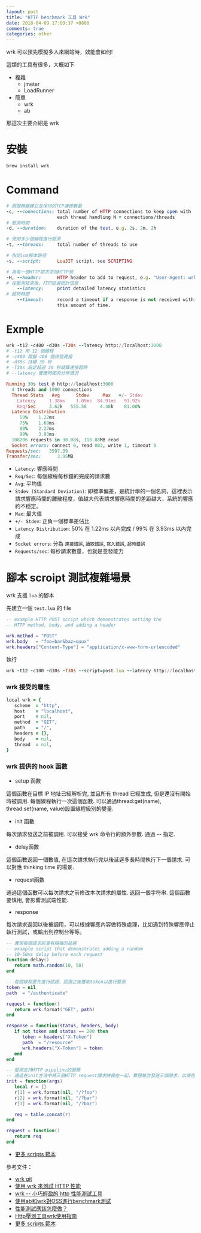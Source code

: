 ```yaml
---
layout: post
title: "HTTP benchmark 工具 Wrk"
date: 2018-04-09 17:09:37 +0800
comments: true
categories: other
---
```


wrk 可以預先模擬多人來網站時，效能會如何!

<!-- more -->

這類的工具有很多，大概如下

* 複雜
	* jmeter
	* LoadRunner
* 簡單
	* wrk
	* ab

那這次主要介紹是 wrk

# 安裝

```ruby
brew install wrk
```

# Command

```ruby
# 跟服務器建立並保持的TCP連接數量
-c, --connections: total number of HTTP connections to keep open with
                   each thread handling N = connections/threads
# 壓測時間
-d, --duration:    duration of the test, e.g. 2s, 2m, 2h

# 使用多少個線程進行壓測
-t, --threads:     total number of threads to use

# 指定Lua腳本路徑
-s, --script:      LuaJIT script, see SCRIPTING

# 為每一個HTTP請求添加HTTP頭
-H, --header:      HTTP header to add to request, e.g. "User-Agent: wrk"
# 在壓測結束後，打印延遲統計信息
    --latency:     print detailed latency statistics
# 超時時間
    --timeout:     record a timeout if a response is not received within
                   this amount of time.
```


# Exmple

```ruby
wrk -t12 -c400 -d30s -T30s --latency http://localhost:3000
# -t12 用 12 個線程
# -c400 模擬 400 個併發連接
# -d30s 持續 30 秒
# -T30s 設定超過 30 秒就算連接超時
# --latency 響應時間的分佈情況
```

```ruby
Running 30s test @ http://localhost:3000
  4 threads and 1000 connections
  Thread Stats   Avg      Stdev     Max   +/- Stdev
    Latency     1.38ms    1.09ms  84.91ms   91.92%
    Req/Sec     3.62k   555.58     4.48k    81.00%
  Latency Distribution
     50%    1.22ms
     75%    1.69ms
     90%    2.27ms
     99%    3.93ms
  108206 requests in 30.08s, 118.88MB read
  Socket errors: connect 0, read 883, write 1, timeout 0
Requests/sec:   3597.39
Transfer/sec:      3.95MB
```

* `Latency`: 響應時間
* `Req/Sec`: 每個線程每秒鐘的完成的請求數
* `Avg`: 平均值
* `Stdev (Standard Deviation)`: 即標準偏差，是統計學的一個名詞，這裡表示請求響應時間的離散程度，值越大代表請求響應時間的差距越大，系統的響應約不穩定。
* `Max`: 最大值
* `+/- Stdev`: 正負一個標準差佔比
* `Latency Distribution`: 50% 在 1.22ms 以內完成 / 99% 在 3.93ms 以內完成
* `Socket errors`: 分為 `連接錯誤`, `讀取錯誤`, `寫入錯誤`, `超時錯誤`
* `Requests/sec`: 每秒請求數量，也就是並發能力

# 腳本 scroipt 測試複雜場景

wrk 支援 `lua` 的腳本

先建立一個 `test.lua` 的 file

```lua
-- example HTTP POST script which demonstrates setting the
-- HTTP method, body, and adding a header

wrk.method = "POST"
wrk.body   = "foo=bar&baz=quux"
wrk.headers["Content-Type"] = "application/x-www-form-urlencoded"
```

執行

```ruby
wrk -t12 -c100 -d30s -T30s --script=post.lua --latency http://localhost:3000
```

### wrk 接受的屬性

```ruby
local wrk = {
   scheme  = "http",
   host    = "localhost",
   port    = nil,
   method  = "GET",
   path    = "/",
   headers = {},
   body    = nil,
   thread  = nil,
}
```
### wrk 提供的 hook 函數

* setup 函數

這個函數在目標 IP 地址已經解析完, 並且所有 thread 已經生成, 但是還沒有開始時被調用. 每個線程執行一次這個函數.
可以通過thread:get(name),  thread:set(name, value)設置線程級別的變量.

* init 函數

每次請求發送之前被調用.
可以接受 wrk 命令行的額外參數. 通過 -- 指定.

* delay函數

這個函數返回一個數值, 在這次請求執行完以後延遲多長時間執行下一個請求. 可以對應 thinking time 的場景.

* request函數

通過這個函數可以每次請求之前修改本次請求的屬性. 返回一個字符串. 這個函數要慎用, 會影響測試端性能.

* response

每次請求返回以後被調用，可以根據響應內容做特殊處理，比如遇到特殊響應停止執行測試，或輸出到控制台等等。

```lua
-- 實現每個請求前會有隨機的延遲
-- example script that demonstrates adding a random
-- 10-50ms delay before each request
function delay()
   return math.random(10, 50)
end
```

```lua
-- 每個線程要先進行認證，認證之後獲取token以進行壓測
token = nil
path  = "/authenticate"

request = function()
   return wrk.format("GET", path)
end

response = function(status, headers, body)
   if not token and status == 200 then
      token = headers["X-Token"]
      path  = "/resource"
      wrk.headers["X-Token"] = token
   end
end
```

```lua
-- 壓測支持HTTP pipeline的服務
-- 通過在init方法中將三個HTTP request請求拼接在一起，實現每次發送三個請求，以使用HTTP pipeline。
init = function(args)
   local r = {}
   r[1] = wrk.format(nil, "/?foo")
   r[2] = wrk.format(nil, "/?bar")
   r[3] = wrk.format(nil, "/?baz")

   req = table.concat(r)
end

request = function()
   return req
end
```

* [更多 scripts 範本](https://github.com/wg/wrk/tree/master/scripts)

參考文件：

* [wrk git](https://github.com/wg/wrk)
* [使用 wrk 來測試 HTTP 性能](https://www.restran.net/2016/09/27/wrk-http-benchmark/)
* [wrk -- 小巧輕盈的 http 性能測試工具](http://zjumty.iteye.com/blog/2221040)
* [使用ab和wrk對OSS進行benchmark測試](https://yq.aliyun.com/articles/35251)
* [性能測試應該怎麼做？](https://coolshell.cn/articles/17381.html)
* [Http壓測工具wrk使用指南](http://zhaox.github.io/benchmark/2016/12/28/wrk-guidelines)
* [更多 scripts 範本](https://github.com/wg/wrk/tree/master/scripts)